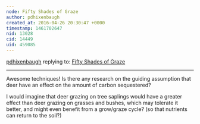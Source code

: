 ```yaml
---
node: Fifty Shades of Graze
author: pdhixenbaugh
created_at: 2016-04-26 20:30:47 +0000
timestamp: 1461702647
nid: 13028
cid: 14449
uid: 459085
---
```




[pdhixenbaugh](../profile/pdhixenbaugh) replying to: [Fifty Shades of Graze](../notes/cfastie/04-25-2016/pole-ndvi-of-deer-grazing)

----
Awesome techniques! Is there any research on the guiding assumption that deer have an effect on the amount of carbon sequestered?

I would imagine that deer grazing on tree saplings would have a greater effect than deer grazing on grasses and bushes, which may tolerate it better, and might even benefit from a grow/graze cycle? (so that nutrients can return to the soil?) 